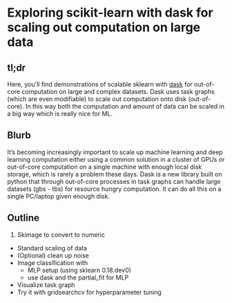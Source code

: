 # Exploring scikit-learn with dask for scaling out computation on large data

## tl;dr

Here, you'll find demonstrations of scalable sklearn with [dask](http://dask.pydata.org/en/latest/) for out-of-core computation on large and complex datasets.  Dask uses task graphs (which are even modifiable) to scale out computation onto disk (out-of-core).  In this way both the computation and amount of data can be scaled in a big way which is really nice for ML.


## Blurb

It’s becoming increasingly important to scale up machine learning and deep learning computation either using a common solution in a cluster of GPUs or out-of-core computation on a single machine with enough local disk storage, which is rarely a problem these days.  Dask is a new library built on python that through out-of-core processes in task graphs can handle large datasets (gbs - tbs) for resource hungry computation.  It can do all this on a single PC/laptop given enough disk.

## Outline

1. Skimage to convert to numeric
* Standard scaling of data
* (Optional) clean up noise
* Image classification with 
  * MLP setup (using sklearn 0.18.dev0)
  * use dask and the partial_fit for MLP
* Visualize task graph
* Try it with gridsearchcv for hyperparameter tuning


